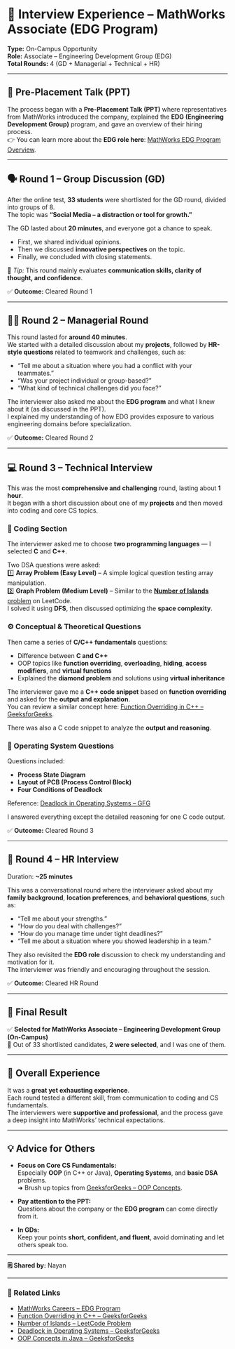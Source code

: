# 💼 Interview Experience – MathWorks Associate (EDG Program)

**Type:** On-Campus Opportunity  
**Role:** Associate – Engineering Development Group (EDG)  
**Total Rounds:** 4 (GD + Managerial + Technical + HR)

---

## 🎤 Pre-Placement Talk (PPT)

The process began with a **Pre-Placement Talk (PPT)** where representatives from MathWorks introduced the company, explained the **EDG (Engineering Development Group)** program, and gave an overview of their hiring process.  
👉 You can learn more about the **EDG role here**: [MathWorks EDG Program Overview](https://in.mathworks.com/company/jobs/opportunities/edg.html).

---

## 🗣️ Round 1 – Group Discussion (GD)

After the online test, **33 students** were shortlisted for the GD round, divided into groups of 8.  
The topic was **“Social Media – a distraction or tool for growth.”**

The GD lasted about **20 minutes**, and everyone got a chance to speak.  
- First, we shared individual opinions.  
- Then we discussed **innovative perspectives** on the topic.  
- Finally, we concluded with closing statements.  

🧠 *Tip:* This round mainly evaluates **communication skills, clarity of thought, and confidence**.  

✅ **Outcome:** Cleared Round 1

---

## 👨‍💼 Round 2 – Managerial Round

This round lasted for **around 40 minutes**.  
We started with a detailed discussion about my **projects**, followed by **HR-style questions** related to teamwork and challenges, such as:  
- “Tell me about a situation where you had a conflict with your teammates.”  
- “Was your project individual or group-based?”  
- “What kind of technical challenges did you face?”  

The interviewer also asked me about the **EDG program** and what I knew about it (as discussed in the PPT).  
I explained my understanding of how EDG provides exposure to various engineering domains before specialization.

✅ **Outcome:** Cleared Round 2

---

## 💻 Round 3 – Technical Interview

This was the most **comprehensive and challenging** round, lasting about **1 hour**.  
It began with a short discussion about one of my **projects** and then moved into coding and core CS topics.

### 🧩 Coding Section

The interviewer asked me to choose **two programming languages** — I selected **C** and **C++**.

Two DSA questions were asked:  
1️⃣ **Array Problem (Easy Level)** – A simple logical question testing array manipulation.  
2️⃣ **Graph Problem (Medium Level)** – Similar to the [**Number of Islands** problem](https://leetcode.com/problems/number-of-islands/) on LeetCode.  
I solved it using **DFS**, then discussed optimizing the **space complexity**.

### ⚙️ Conceptual & Theoretical Questions

Then came a series of **C/C++ fundamentals** questions:  
- Difference between **C and C++**  
- OOP topics like **function overriding**, **overloading**, **hiding**, **access modifiers**, and **virtual functions**  
- Explained the **diamond problem** and solutions using **virtual inheritance**

The interviewer gave me a **C++ code snippet** based on **function overriding** and asked for the **output and explanation**.  
You can review a similar concept here: [Function Overriding in C++ – GeeksforGeeks](https://www.geeksforgeeks.org/function-overriding-in-cpp/).

There was also a C code snippet to analyze the **output and reasoning**.

### 🧠 Operating System Questions

Questions included:  
- **Process State Diagram**  
- **Layout of PCB (Process Control Block)**  
- **Four Conditions of Deadlock**

Reference: [Deadlock in Operating Systems – GFG](https://www.geeksforgeeks.org/introduction-of-deadlock-in-operating-system/)

I answered everything except the detailed reasoning for one C code output.  

✅ **Outcome:** Cleared Round 3

---

## 💬 Round 4 – HR Interview

Duration: **~25 minutes**

This was a conversational round where the interviewer asked about my **family background**, **location preferences**, and **behavioral questions**, such as:  
- “Tell me about your strengths.”  
- “How do you deal with challenges?”  
- “How do you manage time under tight deadlines?”  
- “Tell me about a situation where you showed leadership in a team.”  

They also revisited the **EDG role** discussion to check my understanding and motivation for it.  
The interviewer was friendly and encouraging throughout the session.

✅ **Outcome:** Cleared HR Round  

---

## 🏁 Final Result  

✅ **Selected for MathWorks Associate – Engineering Development Group (On-Campus)**  
🎉 Out of 33 shortlisted candidates, **2 were selected**, and I was one of them.

---

## 🌟 Overall Experience  

It was a **great yet exhausting experience**.  
Each round tested a different skill, from communication to coding and CS fundamentals.  
The interviewers were **supportive and professional**, and the process gave a deep insight into MathWorks’ technical expectations.

---

## 💡 Advice for Others  

- **Focus on Core CS Fundamentals:**  
  Especially **OOP** (in C++ or Java), **Operating Systems**, and **basic DSA** problems.  
  ➜ Brush up topics from [GeeksforGeeks – OOP Concepts](https://www.geeksforgeeks.org/object-oriented-programming-oops-concept-in-java/).

- **Pay attention to the PPT:**  
  Questions about the company or the **EDG program** can come directly from it.  

- **In GDs:**  
  Keep your points **short, confident, and fluent**, avoid dominating and let others speak too.  

---

**🗒️ Shared by:** Nayan  

---

### 🔗 Related Links  
- [MathWorks Careers – EDG Program](https://in.mathworks.com/company/jobs/opportunities/edg.html)  
- [Function Overriding in C++ – GeeksforGeeks](https://www.geeksforgeeks.org/function-overriding-in-cpp/)  
- [Number of Islands – LeetCode Problem](https://leetcode.com/problems/number-of-islands/)  
- [Deadlock in Operating Systems – GeeksforGeeks](https://www.geeksforgeeks.org/introduction-of-deadlock-in-operating-system/)  
- [OOP Concepts in Java – GeeksforGeeks](https://www.geeksforgeeks.org/object-oriented-programming-oops-concept-in-java/)  
